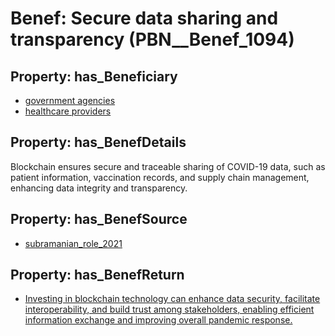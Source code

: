 # Benef: __Secure data sharing and transparency__ (PBN__Benef_1094)

## Property: has_Beneficiary

* [government agencies](../Stakeholder/PBN__Stakeholder_55)
* [healthcare providers](../Stakeholder/PBN__Stakeholder_121)

## Property: has_BenefDetails

Blockchain ensures secure and traceable sharing of COVID-19 data, such as patient information, vaccination records, and supply chain management, enhancing data integrity and transparency.

## Property: has_BenefSource

* [subramanian_role_2021](../Article/PBN__Article_226)

## Property: has_BenefReturn

* [Investing in blockchain technology can enhance data security, facilitate interoperability, and build trust among stakeholders, enabling efficient information exchange and improving overall pandemic response.](../BenefReturn/PBN__BenefReturn_1223)

